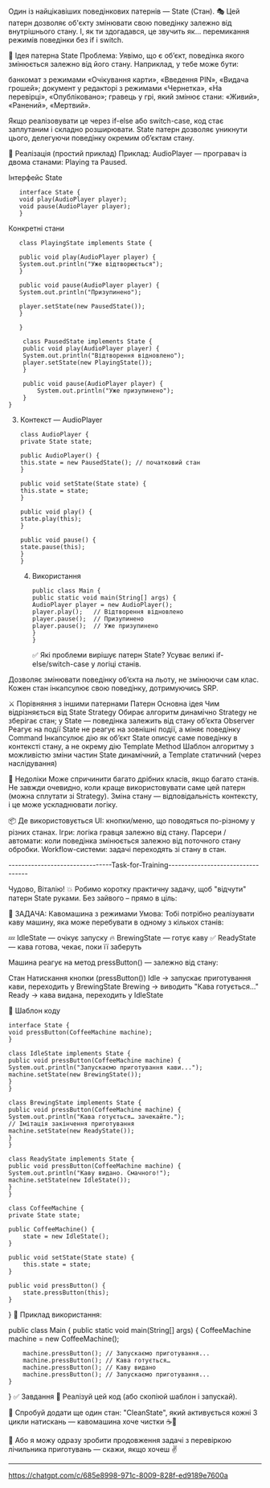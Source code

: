 Один із найцікавіших поведінкових патернів — State (Стан). 
🎭 Цей патерн дозволяє об'єкту змінювати свою поведінку 
залежно від внутрішнього стану. І, як ти здогадався, 
це звучить як… перемикання режимів поведінки без if і switch.

🎯 Ідея патерна State
Проблема: Уявімо, що є об’єкт, поведінка якого змінюється 
залежно від його стану. Наприклад, у тебе може бути:

банкомат з режимами «Очікування карти», «Введення PIN», «Видача грошей»;
документ у редакторі з режимами «Чернетка», «На перевірці», «Опубліковано»;
гравець у грі, який змінює стани: «Живий», «Ранений», «Мертвий».

Якщо реалізовувати це через if-else або switch-case, 
код стає заплутаним і складно розширювати. State патерн 
дозволяє уникнути цього, делегуючи поведінку окремим об’єктам стану.

🔧 Реалізація (простий приклад)
Приклад: AudioPlayer — програвач із двома станами: Playing та Paused.

Інтерфейс State

       interface State {
       void play(AudioPlayer player);
       void pause(AudioPlayer player);
       }

Конкретні стани

       class PlayingState implements State {

       public void play(AudioPlayer player) {
       System.out.println("Уже відтворюється");
       }
    
       public void pause(AudioPlayer player) {
       System.out.println("Призупинено");

       player.setState(new PausedState());
       }

       }

        class PausedState implements State {
        public void play(AudioPlayer player) {
        System.out.println("Відтворення відновлено");
        player.setState(new PlayingState());
        }
    
        public void pause(AudioPlayer player) {
            System.out.println("Уже призупинено");
        }
    }
3. Контекст — AudioPlayer

       class AudioPlayer {
       private State state;
    
       public AudioPlayer() {
       this.state = new PausedState(); // початковий стан
       }
    
       public void setState(State state) {
       this.state = state;
       }
    
       public void play() {
       state.play(this);
       }
    
       public void pause() {
       state.pause(this);
       }
       }
   4. Використання

          public class Main {
          public static void main(String[] args) {
          AudioPlayer player = new AudioPlayer();
          player.play();   // Відтворення відновлено
          player.pause();  // Призупинено
          player.pause();  // Уже призупинено
          }
          }

      ✅ Які проблеми вирішує патерн State?
      Усуває великі if-else/switch-case у логіці станів.

Дозволяє змінювати поведінку об’єкта на льоту, не змінюючи сам клас.
Кожен стан інкапсулює свою поведінку, дотримуючись SRP.

⚔ Порівняння з іншими патернами
Патерн	                Основна ідея	                                    Чим відрізняється від State
Strategy	            Обирає алгоритм динамічно	                        Strategy не зберігає стан; у State — поведінка залежить від стану об’єкта
Observer	            Реагує на події	                                    State не реагує на зовнішні події, а міняє поведінку
Command	                Інкапсулює дію як об’єкт	                        State описує саме поведінку в контексті стану, а не окрему дію
Template Method	        Шаблон алгоритму з можливістю зміни частин	        State динамічний, а Template статичний (через наслідування)

😬 Недоліки
Може спричинити багато дрібних класів, якщо багато станів.
Не завжди очевидно, коли краще використовувати саме цей патерн (можна сплутати зі Strategy).
Зміна стану — відповідальність контексту, і це може ускладнювати логіку.

📦 Де використовується
UI: кнопки/меню, що поводяться по-різному у різних станах.
Ігри: логіка гравця залежно від стану.
Парсери / автомати: коли поведінка змінюється залежно 
від поточного стану обробки.
Workflow-системи: задачі переходять зі стану в стан.

--------------------------------Task-for-Training----------------------------------

Чудово, Віталію! 💥 Робимо коротку практичну задачу, 
щоб "відчути" патерн State руками. Без зайвого – прямо в ціль:

🎯 ЗАДАЧА: Кавомашина з режимами
Умова:
Тобі потрібно реалізувати каву машину, 
яка може перебувати в одному з кількох станів:

💤 IdleState — очікує запуску
🔥 BrewingState — готує каву
✅ ReadyState — кава готова, чекає, поки її заберуть

Машина реагує на метод pressButton() — залежно від стану:

Стан	Натискання кнопки (pressButton())
Idle	→ запускає приготування кави, переходить у BrewingState
Brewing	→ виводить "Кава готується…"
Ready	→ кава видана, переходить у IdleState

🧩 Шаблон коду
    
    interface State {
    void pressButton(CoffeeMachine machine);
    }
    
    class IdleState implements State {
    public void pressButton(CoffeeMachine machine) {
    System.out.println("Запускаємо приготування кави...");
    machine.setState(new BrewingState());
    }
    }
    
    class BrewingState implements State {
    public void pressButton(CoffeeMachine machine) {
    System.out.println("Кава готується… зачекайте.");
    // Імітація закінчення приготування
    machine.setState(new ReadyState());
    }
    }
    
    class ReadyState implements State {
    public void pressButton(CoffeeMachine machine) {
    System.out.println("Каву видано. Смачного!");
    machine.setState(new IdleState());
    }
    }
    
    class CoffeeMachine {
    private State state;

    public CoffeeMachine() {
        state = new IdleState();
    }

    public void setState(State state) {
        this.state = state;
    }

    public void pressButton() {
        state.pressButton(this);
    }
}
🧪 Приклад використання:

public class Main {
public static void main(String[] args) {
CoffeeMachine machine = new CoffeeMachine();

        machine.pressButton(); // Запускаємо приготування...
        machine.pressButton(); // Кава готується…
        machine.pressButton(); // Каву видано
        machine.pressButton(); // Запускаємо приготування...
    }
}
✅ Завдання
🔧 Реалізуй цей код (або скопіюй шаблон і запускай).

📌 Спробуй додати ще один стан: "CleanState", 
який активується кожні 3 цикли натискань — 
кавомашина хоче чистки ☕🧽

👀 Або я можу одразу зробити продовження задачі 
з перевіркою лічильника приготувань — скажи, якщо хочеш ✌️


-------------------------------------------------------

https://chatgpt.com/c/685e8998-971c-8009-828f-ed9189e7600a






